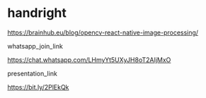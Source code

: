 # handright

https://brainhub.eu/blog/opencv-react-native-image-processing/

whatsapp_join_link

https://chat.whatsapp.com/LHmyYt5UXyJH8oT2AIjMxO

presentation_link

https://bit.ly/2PlEkQk